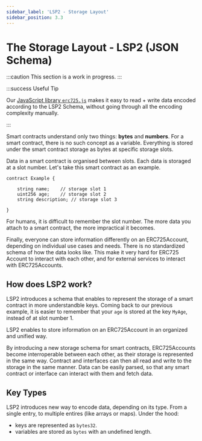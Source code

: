 ```yaml
---
sidebar_label: 'LSP2 - Storage Layout'
sidebar_position: 3.3
---
```


# The Storage Layout - LSP2 (JSON Schema)

:::caution This section is a work in progress.
:::

:::success Useful Tip

Our [JavaScript library `erc725.js`](../../tools/erc725js/getting-started.md) makes it easy to read + write data encoded according to the LSP2 Schema, without going through all the encoding complexity manually.

:::

Smart contracts understand only two things: **bytes** and **numbers**. For a smart contract, there is no such concept as a variable. Everything is stored under the smart contract storage as bytes at specific storage slots.

Data in a smart contract is organised between slots. Each data is storaged at a slot number. Let's take this smart contract as an example.

```solidity
contract Example {

    string name;    // storage slot 1
    uint256 age;    // storage slot 2
    string description; // storage slot 3

}
```

For humans, it is difficult to remember the slot number. The more data you attach to a smart contract, the more impractical it becomes.

Finally, everyone can store information differently on an ERC725Account, depending on individual use cases and needs. There is no standardized schema of how the data looks like. This make it very hard for ERC725 Account to interact with each other, and for external services to interact with ERC725Accounts.

## How does LSP2 work?

LSP2 introduces a schema that enables to represent the storage of a smart contract in more understandble keys. Coming back to our previous example, it is easier to remember that your `age` is stored at the key `MyAge`, instead of at slot number 1.

LSP2 enables to store information on an ERC725Account in an organized and unified way.

By introducing a new storage schema for smart contracts, ERC725Accounts become interroperable between each other, as their storage is represented in the same way. Contract and interfaces can then all read and write to the storage in the same manner. Data can be easily parsed, so that any smart contract or interface can interact with them and fetch data.

## Key Types

LSP2 introduces new way to encode data, depending on its type. From a single entry, to multiple entires (like arrays or maps).
Under the hood:

- keys are represented as `bytes32`.
- variables are stored as `bytes` with an undefined length.
